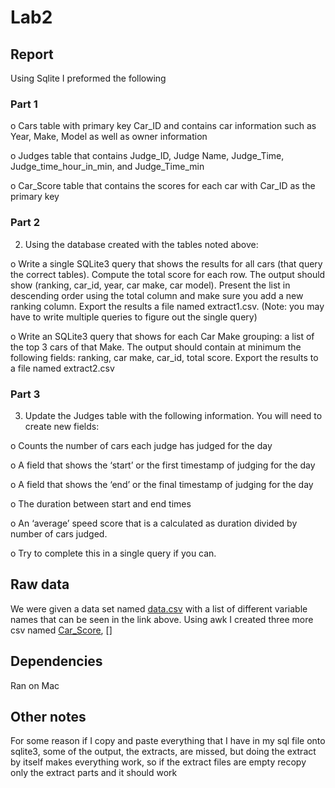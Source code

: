 # Lab2

## Report

Using Sqlite I preformed the following

### Part 1

o Cars table with primary key Car_ID and contains car information such as Year, Make, Model as well as owner information

o Judges table that contains Judge_ID, Judge Name, Judge_Time, Judge_time_hour_in_min, and Judge_Time_min

o Car_Score table that contains the scores for each car with Car_ID as the primary key

### Part 2
2. Using the database created with the tables noted above:


o Write a single SQLite3 query that shows the results for all cars (that query the correct tables). Compute the total score for each row. The output should show (ranking, car_id, year, car make, car model). Present the list in descending order using the total column and make sure you add a new ranking column. Export the results a file named extract1.csv. (Note: you may have to write multiple queries to figure out the single query)

o Write an SQLite3 query that shows for each Car Make grouping: a list of the top 3 cars of that Make. The output should contain at minimum the following fields: ranking, car make, car_id, total score. Export the results to a file named extract2.csv

### Part 3

3. Update the Judges table with the following information. You will need to create new fields:

o Counts the number of cars each judge has judged for the day

o A field that shows the ‘start’ or the first timestamp of judging for the day

o A field that shows the ‘end’ or the final timestamp of judging for the day

o The duration between start and end times

o An ‘average’ speed score that is a calculated as duration divided by number of cars judged.

o Try to complete this in a single query if you can.


## Raw data
We were given a data set named [data.csv](https://gist.github.com/katychuang/d66a59b6db4e59c16efd4c42ad411f8e/5e68894febe276fd763dcc8e28fa6ad2657f7d7f) with a list of different variable names that can be seen in the link above. Using awk I created three more csv named [Car_Score](https://github.com/Haseebk0678/HaseebKhan3140Lab/blob/main/lab_2/Car_Score.csv), []




## Dependencies

Ran on Mac

## Other notes

For some reason if I copy and paste everything that I have in my sql file onto sqlite3, some of the output, the extracts, are missed, but doing the extract by itself makes everything work, so if the extract files are empty recopy only the extract parts and it should work